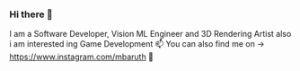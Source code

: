 ### Hi there 👋
I am a Software Developer, Vision ML Engineer and 3D Rendering Artist also i am interested ing Game Development
📫 You can also find me on ->  https://www.instagram.com/mbaruth 📸
<!--
**mbaruthn/mbaruthn** is a ✨ _special_ ✨ repository because its `README.md` (this file) appears on your GitHub profile.

Here are some ideas to get you started:

- 🔭 I’m currently working on ...
- 🌱 I’m currently learning ...
- 👯 I’m looking to collaborate on ...
- 🤔 I’m looking for help with ...
- 💬 Ask me about ...
- 📫 How to reach me: ...
- 😄 Pronouns: ...
- ⚡ Fun fact: ...
-->
